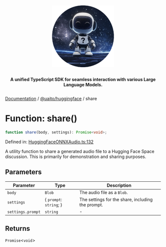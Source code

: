 <div style="display:flex; flex-direction:column; align-items:center;">
<p align="center">
  <img src="../UAITO.png" alt="UAITO Logo" width="200"/>
</p>

<p align="center">
  <strong>A unified TypeScript SDK for seamless interaction with various Large Language Models.</strong>
</p>
</div>

[Documentation](README.md) / [@uaito/huggingface](@uaito.huggingface.md) / share

# Function: share()

```ts
function share(body, settings): Promise<void>;
```

Defined in: [HuggingFaceONNXAudio.ts:132](https://github.com/elribonazo/uaito/blob/5502a2c87fe1b258ed3eea107257b14d895c9793/packages/huggingFace/src/HuggingFaceONNXAudio.ts#L132)

A utility function to share a generated audio file to a Hugging Face Space discussion.
This is primarily for demonstration and sharing purposes.

## Parameters

| Parameter | Type | Description |
| ------ | ------ | ------ |
| `body` | `Blob` | The audio file as a `Blob`. |
| `settings` | \{ `prompt`: `string`; \} | The settings for the share, including the prompt. |
| `settings.prompt` | `string` | - |

## Returns

`Promise`\<`void`\>
